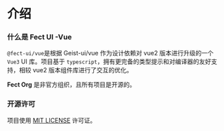 # 介绍

### 什么是 Fect UI -Vue

`@fect-ui/vue`是根据 <fe-link href="https://vue.geist-ui.dev/en-us/introduction" target="_blank">
<fe-code>Geist-ui/vue</fe-code>
</fe-link> 作为设计依赖对 vue2 版本进行升级的一个 `Vue3` UI 库。项目基于 `typescript`，拥有更完备的类型提示和对编译器的友好支持，相较 vue2 版本组件库进行了交互的优化。

**Fect Org** 是非官方组织，且所有项目是开源的。

### 开源许可

项目使用 [MIT LICENSE](https://github.com/fect-org/fect/blob/master/LICENSE) 许可证。
